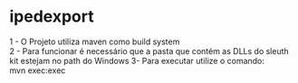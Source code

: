 # ipedexport

1 - O Projeto utiliza maven como build system  
2 - Para funcionar é necessário que a pasta que contém as DLLs do sleuth kit estejam no path do Windows
3- Para executar utilize o comando:  
   mvn exec:exec
